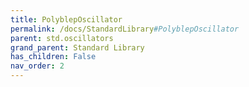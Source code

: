 ```yaml
---
title: PolyblepOscillator
permalink: /docs/StandardLibrary#PolyblepOscillator
parent: std.oscillators
grand_parent: Standard Library
has_children: False
nav_order: 2
---
```


